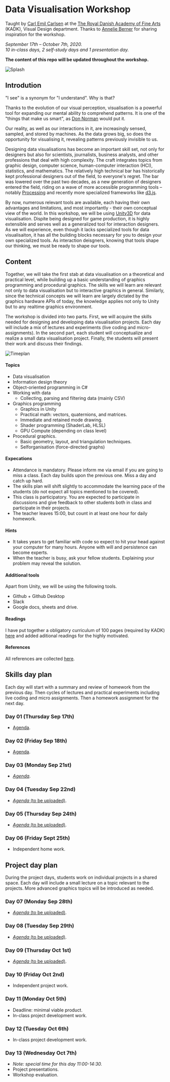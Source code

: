 # Data Visualisation Workshop

Taught by [Carl Emil Carlsen](http://cec.dk) at the [The Royal Danish Academy of Fine Arts](https://kadk.dk/en/programme/visuelt-design) (KADK), Visual Design department. Thanks to [Annelie Berner](http://www.annelieberner.com) for sharing inspiration for the workshop.

*September 17th – October 7th, 2020.*  
*10 in-class days, 2 self-study days and 1 presentation day.*

**The content of this repo will be updated throughout the workshop.**


<div style="page-break-after: always;"></div>

![Splash](MarkdownAssets/Splash.png)

## Introdution

"I see" is a synonym for "I understand". Why is that?

Thanks to the evolution of our visual perception, visualisation is a powerful tool for expanding our mental ability to comprehend patterns. It is one of the "things that make us smart", as [Don Norman](https://www.amazon.com/dp/B00QFJHP94/ref=cm_sw_em_r_mt_dp_L8bmFbKVQ9SEM ) would put it.

Our reality, as well as our interactions in it, are increasingly sensed, sampled, and stored by machines. As the data grows big, so does the opportunity for visualising it, revealing patterns previously invisible to us.

Designing data visualisations has become an important skill set, not only for designers but also for scientists, journalists, business analysts, and other professions that deal with high complexity. The craft integrates topics from graphic design, computer science, human-computer interaction (HCI), statistics, and mathematics. The relatively high technical bar has historically kept professional designers out of the field, to everyone's regret. The bar was lowered over the past two decades, as a new generation of designers entered the field, riding on a wave of more accessible programming tools – notably [Processing](https://processing.org/) and recently more specialized frameworks like [d3.js](https://d3js.org).

By now, numerous relevant tools are available, each having their own advantages and limitations, and most importantly - their own conceptual view of the world. In this workshop, we will be using [Unity3D](https://unity.com) for data visualisation. Dispite being designed for game production, it is highly extensible and serves well as a generalized tool for interaction designers. As we will experience, even though it lacks specialized tools for data visualisaiton, it has all the building blocks necessary for you to design your own specialized tools. As interaction deisgners, knowing that tools shape our thinking, we must be ready to shape our tools.


## Content

Together, we will take the first stab at data visualisation on a theoretical and practical level, while building up a basic understanding of graphics programming and procedural graphics. The skills we will learn are relevant not only to data visualisation but to interactive graphics in general. Similarly, since the technical concepts we will learn are largely dictated by the graphics hardware APIs of today, the knowledge applies not only to Unity but to any realtime graphics environment.

The workshop is divided into two parts. First, we will acquire the skills needed for designing and developing data visualisation projects. Each day will include a mix of lectures and experiments (live coding and micro-assignments). In the second part, each student will conceptualize and realize a small data visualisation project. Finally, the students will present their work and discuss their findings.

![Timeplan](MarkdownAssets/Timeplan.png)


#### Topics

* Data visualisation
* Information design theory
* Object-oriented programming in C#
* Working with data
	* Collecting, parsing and filtering data (mainly CSV)
* Graphics programming
	* Graphics in Unity
	* Practical math: vectors, quaternions, and matrices.
	* Immediate and retained mode drawing.
	* Shader programming (ShaderLab, HLSL)
	* GPU Compute (depending on class level)
* Procedural graphics.
	* Basic geometry, layout, and triangulation techniques.
	* Selforganisation (force-directed graphs)


#### Expecations
* Attendance is mandatory. Please inform me via email if you are going to miss a class. Each day builds upon the previous one. Miss a day and catch up hard.
* The skills plan will shift slightly to accommodate the learning pace of the students (do not expect all topics mentioned to be covered).
* This class is participatory. You are expected to participate in discussions and give feedback to other students both in class and participate in their projects.
* The teacher leaves 15:00, but count in at least one hour for daily homework.


#### Hints
* It takes years to get familiar with code so expect to hit your head against your computer for many hours. Anyone with will and persistence can become experts.
* When the teacher is busy, ask your fellow students. Explaining your problem may reveal the solution.

#### Additional tools
Apart from Unity, we will be using the following tools.

* Github + Github Desktop
* Slack
* Google docs, sheets and drive.

#### Readings

I have put together a obligatory curriculum of 100 pages (required by KADK) [here](Readings.pdf) and added aditional readings for the highly motivated.

#### References
All references are collected [here](References.md).

<div style="page-break-after: always;"></div>


## Skills day plan

Each day will start with a summary and review of homework from the previous day. Then cycles of lectures and practical experiments including live coding and micro assignments. Then a homework assignment for the next day.

### Day 01 (Thursday Sep 17th)
* [Agenda](D01_sep_17/Readme.md).

### Day 02 (Friday Sep 18th)
* [Agenda](D02_sep_18/Readme.md).

### Day 03 (Monday Sep 21st)
* [*Agenda*](D03_sep_21/Readme.md).

### Day 04 (Tuesday Sep 22nd)
* [*Agenda* (to be uploaded)](D04_sep_22/Readme.md).

### Day 05 (Thursday Sep 24th)
* [*Agenda* (to be uploaded)](D05_sep_24/Readme.md).

### Day 06 (Friday Sept 25th)
* Independent home work.


## Project day plan
During the project days, students work on individual projects in a shared space. Each day will include a small lecture on a topic relevant to the projects. More advanced graphics topics will be introduced as needed.

### Day 07 (Monday Sep 28th)
* [*Agenda* (to be uploaded)](D07_sep_28/Readme.md).

### Day 08 (Tuesday Sep 29th)
* [*Agenda* (to be uploaded)](D08_sep_29/Readme.md).

### Day 09 (Thursday Oct 1st)
* [*Agenda* (to be uploaded)](D09_oct_01/Readme.md).

### Day 10 (Friday Oct 2nd)
* Independent project work.

### Day 11 (Monday Oct 5th)
* Deadline: minimal viable product.
* In-class project development work.

### Day 12 (Tuesday Oct 6th)
* In-class project development work.

### Day 13 (Wednesday Oct 7th)
* *Note: special time for this day 11:00-14:30.*
* Project presentations.
* Workshop evaluation.